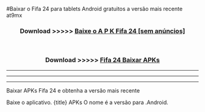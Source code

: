 #Baixar o Fifa 24   para tablets Android gratuitos a versão mais recente at9mx


<div align="center">
<h3>Download >>>>> <a href="https://pt-web.web.app/?pt= Fifa 24 ">Baixe o A P K Fifa 24  [sem anúncios]</a></h3><br>

<h3>Download >>>>> <a href="https://pt-web.web.app/?pt= Fifa 24 ">Fifa 24  Baixar APKs</a></h3>
</div>

----------------------------------------------------------

----------------------------------------------------------

----------------------------------------------------------

Baixar APKs Fifa 24  e obtenha a versão mais recente

Baixe o aplicativo. {title} APKs O nome é a versão para .Android.


